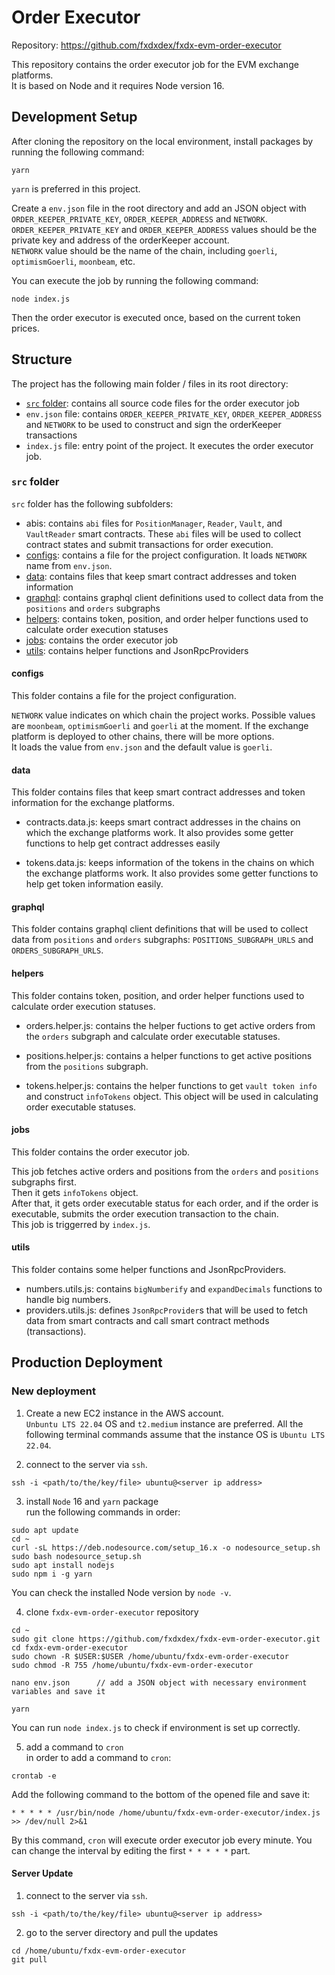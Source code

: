 # Order Executor
Repository: https://github.com/fxdxdex/fxdx-evm-order-executor

This repository contains the order executor job for the EVM exchange platforms.  
It is based on Node and it requires Node version 16.

## Development Setup
After cloning the repository on the local environment, install packages by running the following command:
```
yarn
```
`yarn` is preferred in this project.

Create a `env.json` file in the root directory and add an JSON object with `ORDER_KEEPER_PRIVATE_KEY`, `ORDER_KEEPER_ADDRESS` and `NETWORK`.  
`ORDER_KEEPER_PRIVATE_KEY` and `ORDER_KEEPER_ADDRESS` values should be the private key and address of the orderKeeper account.  
`NETWORK` value should be the name of the chain, including `goerli`, `optimismGoerli`, `moonbeam`, etc.

You can execute the job by running the following command:
```
node index.js
```
Then the order executor is executed once, based on the current token prices.

## Structure
The project has the following main folder / files in its root directory:

- [`src` folder](#src-folder): contains all source code files for the order executor job
- `env.json` file: contains `ORDER_KEEPER_PRIVATE_KEY`, `ORDER_KEEPER_ADDRESS` and `NETWORK` to be used to construct and sign the orderKeeper transactions
- `index.js` file: entry point of the project. It executes the order executor job.

### `src` folder
`src` folder has the following subfolders:

- abis: contains `abi` files for `PositionManager`, `Reader`, `Vault`, and `VaultReader` smart contracts. These `abi` files will be used to collect contract states and submit transactions for order execution.
- [configs](#configs): contains a file for the project configuration. It loads `NETWORK` name from `env.json`.
- [data](#data): contains files that keep smart contract addresses and token information
- [graphql](#graphql): contains graphql client definitions used to collect data from the `positions` and `orders` subgraphs
- [helpers](#helpers): contains token, position, and order helper functions used to calculate order execution statuses
- [jobs](#jobs): contains the order executor job
- [utils](#utils): contains helper functions and JsonRpcProviders

#### configs
This folder contains a file for the project configuration.

`NETWORK` value indicates on which chain the project works. Possible values are `moonbeam`, `optimismGoerli` and `goerli` at the moment. If the exchange platform is deployed to other chains, there will be more options.  
It loads the value from `env.json` and the default value is `goerli`.

#### data
This folder contains files that keep smart contract addresses and token information for the exchange platforms.

- contracts.data.js: keeps smart contract addresses in the chains on which the exchange platforms work. It also provides some getter functions to help get contract addresses easily

- tokens.data.js: keeps information of the tokens in the chains on which the exchange platforms work. It also provides some getter functions to help get token information easily.

#### graphql
This folder contains graphql client definitions that will be used to collect data from `positions` and `orders` subgraphs: `POSITIONS_SUBGRAPH_URLS` and `ORDERS_SUBGRAPH_URLS`.

#### helpers
This folder contains token, position, and order helper functions used to calculate order execution statuses.

- orders.helper.js: contains the helper fuctions to get active orders from the `orders` subgraph and calculate order executable statuses.

- positions.helper.js: contains a helper functions to get active positions from the `positions` subgraph.

- tokens.helper.js: contains the helper functions to get `vault token info` and construct `infoTokens` object. This object will be used in calculating order executable statuses.

#### jobs
This folder contains the order executor job.  

This job fetches active orders and positions from the `orders` and `positions` subgraphs first.  
Then it gets `infoTokens` object.  
After that, it gets order executable status for each order, and if the order is executable, submits the order execution transaction to the chain.  
This job is triggerred by `index.js`.

#### utils
This folder contains some helper functions and JsonRpcProviders.

- numbers.utils.js: contains `bigNumberify` and `expandDecimals` functions to handle big numbers.
- providers.utils.js: defines `JsonRpcProvider`s that will be used to fetch data from smart contracts and call smart contract methods (transactions).

## Production Deployment
### New deployment
1. Create a new EC2 instance in the AWS account.  
`Unbuntu LTS 22.04` OS and `t2.medium` instance are preferred. All the following terminal commands assume that the instance OS is `Ubuntu LTS 22.04`.

2. connect to the server via `ssh`.
```
ssh -i <path/to/the/key/file> ubuntu@<server ip address>
```

3. install `Node` 16 and `yarn` package  
run the following commands in order:
```
sudo apt update
cd ~
curl -sL https://deb.nodesource.com/setup_16.x -o nodesource_setup.sh
sudo bash nodesource_setup.sh
sudo apt install nodejs
sudo npm i -g yarn
```
You can check the installed Node version by `node -v`.

4. clone `fxdx-evm-order-executor` repository  
```
cd ~
sudo git clone https://github.com/fxdxdex/fxdx-evm-order-executor.git
cd fxdx-evm-order-executor
sudo chown -R $USER:$USER /home/ubuntu/fxdx-evm-order-executor
sudo chmod -R 755 /home/ubuntu/fxdx-evm-order-executor

nano env.json      // add a JSON object with necessary environment variables and save it

yarn
```
You can run `node index.js` to check if environment is set up correctly.

5. add a command to `cron`  
in order to add a command to `cron`:
```
crontab -e
```
Add the following command to the bottom of the opened file and save it:
```
* * * * * /usr/bin/node /home/ubuntu/fxdx-evm-order-executor/index.js >> /dev/null 2>&1
```
By this command, `cron` will execute order executor job every minute. You can change the interval by editing the first `* * * * *` part.  

#### Server Update
1. connect to the server via `ssh`.
```
ssh -i <path/to/the/key/file> ubuntu@<server ip address>
```
2. go to the server directory and pull the updates
```
cd /home/ubuntu/fxdx-evm-order-executor
git pull
```